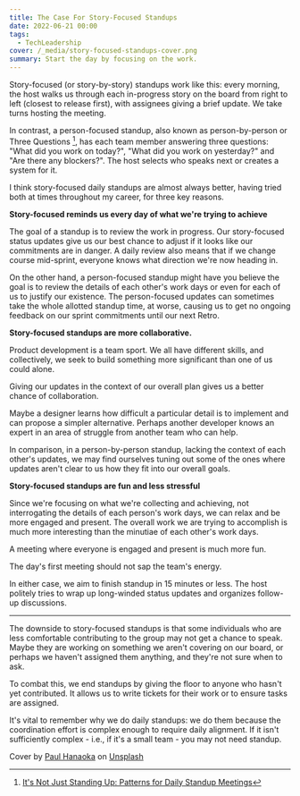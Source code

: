 ```yaml
---
title: The Case For Story-Focused Standups
date: 2022-06-21 00:00
tags:
  - TechLeadership
cover: /_media/story-focused-standups-cover.png
summary: Start the day by focusing on the work.
---
```


Story-focused (or story-by-story) standups work like this: every morning, the host walks us through each in-progress story on the board from right to left (closest to release first), with assignees giving a brief update. We take turns hosting the meeting.

In contrast, a person-focused standup, also known as person-by-person or Three Questions  [^1], has each team member answering three questions: "What did you work on today?", "What did you work on yesterday?" and "Are there any blockers?". The host selects who speaks next or creates a system for it.

I think story-focused daily standups are almost always better, having tried both at times throughout my career, for three key reasons.

**Story-focused reminds us every day of what we're trying to achieve**

The goal of a standup is to review the work in progress. Our story-focused status updates give us our best chance to adjust if it looks like our commitments are in danger. A daily review also means that if we change course mid-sprint, everyone knows what direction we're now heading in.

On the other hand, a person-focused standup might have you believe the goal is to review the details of each other's work days or even for each of us to justify our existence. The person-focused updates can sometimes take the whole allotted standup time, at worse, causing us to get no ongoing feedback on our sprint commitments until our next Retro.

**Story-focused standups are more collaborative.**

Product development is a team sport. We all have different skills, and collectively, we seek to build something more significant than one of us could alone.

Giving our updates in the context of our overall plan gives us a better chance of collaboration.

Maybe a designer learns how difficult a particular detail is to implement and can propose a simpler alternative. Perhaps another developer knows an expert in an area of struggle from another team who can help. 

In comparison, in a person-by-person standup, lacking the context of each other's updates, we may find ourselves tuning out some of the ones where updates aren't clear to us how they fit into our overall goals.

**Story-focused standups are fun and less stressful**

Since we're focusing on what we're collecting and achieving, not interrogating the details of each person's work days, we can relax and be more engaged and present. The overall work we are trying to accomplish is much more interesting than the minutiae of each other's work days.

A meeting where everyone is engaged and present is much more fun.

The day's first meeting should not sap the team's energy.

In either case, we aim to finish standup in 15 minutes or less. The host politely tries to wrap up long-winded status updates and organizes follow-up discussions.

---
    
The downside to story-focused standups is that some individuals who are less comfortable contributing to the group may not get a chance to speak. Maybe they are working on something we aren't covering on our board, or perhaps we haven't assigned them anything, and they're not sure when to ask.

To combat this, we end standups by giving the floor to anyone who hasn't yet contributed. It allows us to write tickets for their work or to ensure tasks are assigned.

It's vital to remember why we do daily standups: we do them because the coordination effort is complex enough to require daily alignment. If it isn't sufficiently complex - i.e., if it's a small team - you may not need standup.

Cover by <a href="https://unsplash.com/@plhnk?utm_source=unsplash&utm_medium=referral&utm_content=creditCopyText">Paul Hanaoka</a> on <a href="https://unsplash.com/@plhnk?utm_source=unsplash&utm_medium=referral&utm_content=creditCopyText">Unsplash</a>

[^1]: [It's Not Just Standing Up: Patterns for Daily Standup Meetings](https://martinfowler.com/articles/itsNotJustStandingUp.html)
